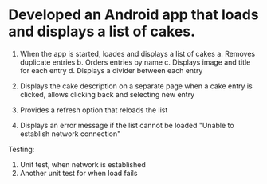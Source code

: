 # Developed an Android app that loads and displays a list of cakes.


1. When the app is started, loades and displays a list of cakes
  a. Removes duplicate entries
  b. Orders entries by name
  c. Displays image and title for each entry
  d. Displays a divider between each entry
  
2. Displays the cake description on a separate page when a cake entry is clicked, 
    allows clicking back and selecting  new entry
    
3. Provides a refresh option that reloads the list

4. Displays an error message if the list cannot be loaded "Unable to establish network connection"


Testing:

1. Unit test, when network is established
2. Another unit test for when load fails
